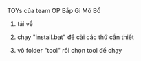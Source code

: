 TOYs của team OP Bắp Gi Mô Bồ

1. tải về

2. chạy "install.bat" để cài các thứ cần thiết

3. vô folder "tool" rồi chọn tool để chạy




